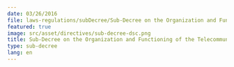 ```yaml
---
date: 03/26/2016
file: laws-regulations/subDecree/Sub-Decree on the Organization and Functioning of the Telecommunication Regulator of Cambodia.pdf
featured: true
image: src/asset/directives/sub-decree-dsc.png
title: Sub-Decree on the Organization and Functioning of the Telecommunication Regulator of Cambodia
type: sub-decree
lang: en
---
```


